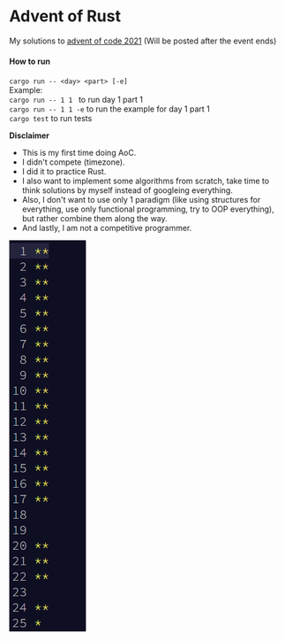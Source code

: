 # Advent of Rust

My solutions to [advent of code 2021](https://adventofcode.com/2021)
(Will be posted after the event ends)


#### How to run 
`cargo run -- <day> <part> [-e]`  
Example:  
`cargo run -- 1 1 ` to run  day 1 part 1  
`cargo run -- 1 1 -e` to run the example for day 1 part 1  
`cargo test` to run tests


**Disclaimer**
- This is my first time doing AoC.
- I didn't compete (timezone).
- I did it to practice Rust.
- I also want to implement some algorithms from scratch, take time to think solutions by myself instead of googleing everything.
- Also, I don't want to use only 1 paradigm (like using structures for everything, use only functional programming, try to OOP everything), but rather combine them along the way.
- And lastly, I am not a competitive programmer.


![image](imgs/progress.png)
